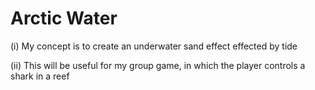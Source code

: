 # Arctic Water

(i) My concept is to create an underwater sand effect effected by tide

(ii) This will be useful for my group game, in which the player controls a shark in a reef

